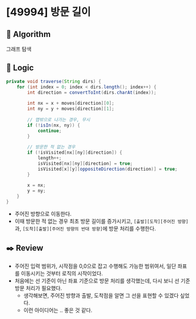 # [49994] 방문 길이

## :pushpin: **Algorithm**

그래프 탐색

## :round_pushpin: **Logic**

```java
private void traverse(String dirs) {
    for (int index = 0; index < dirs.length(); index++) {
        int direction = convertToInt(dirs.charAt(index));
        
        int nx = x + moves[direction][0];
        int ny = y + moves[direction][1];
        
        // 맵밖으로 나가는 경우, 무시
        if (!isIn(nx, ny)) {
            continue;
        }
        
        // 방문한 적 없는 경우
        if (!isVisited[nx][ny][direction]) {
            length++;
            isVisited[nx][ny][direction] = true;
            isVisited[x][y][oppositeDirection(direction)] = true;
        }
        
        x = nx;
        y = ny;
    }
}
```

- 주어진 방향으로 이동한다.
- 이때 방문한 적 없는 경우 최초 방문 길이를 증가시키고, `[출발][도착][주어진 방향]`과, `[도착][출발][주어진 방향의 반대 방향]`에 방문 처리를 수행한다.

## :black_nib: **Review**

- 주어진 입력 범위가, 시작점을 0,0으로 잡고 수행해도 가능한 범위여서, 일단 좌표를 이동시키는 것부터 로직의 시작이었다.
- 처음에는 선 기준이 아닌 좌표 기준으로 방문 처리를 생각했는데, 다시 보니 선 기준 방문 처리가 필요했다.
  - 생각해보면, 주어진 방향과 출발, 도착점을 알면 그 선을 표현할 수 있겠다 싶었다.
  - 이런 아이디어는 .. 좋은 것 같다.
